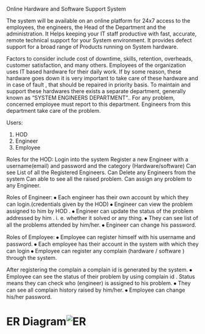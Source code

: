 Online Hardware and Software Support System

The system will be available on an online platform for 24x7 access to the employees,
the engineers, the Head of the Department and the administration. It Helps keeping
your IT staff productive with fast, accurate, remote technical support for your System
environment. It provides defect support for a broad range of Products running on
System hardware.

Factors to consider include cost of downtime, skills, retention, overheads, customer
satisfaction, and many others.
Employees of the organization uses IT based hardware for their daily work. If by some
reason, these hardware goes down it is very
important to take care of these hardware and in case of fault , that should be repaired in
priority basis. To maintain and support these
hardwares there exists a separate department, generally known as “SYSTEM
ENGINEERS DEPARTMENT”.. For any problem, concerned
employee must report to this department. Engineers from this department take care of
the problem.

Users:
1. HOD
2. Engineer
3. Employee

Roles for the HOD:
Login into the system
Register a new Engineer with a username(email) and password and the category (Hardware/software)
Can see List of all the Registered Engineers.
Can Delete any Engineers from the system
Can able to see all the raised problem.
Can assign any problem to any Engineer.

Roles of Engineer:
⦁ Each engineer has their own account by which they can login.(credentials given by
the HOD)
⦁ Engineer can view the problem assigned to him by HOD .
⦁ Engineer can update the status of the problem addressed by him . i. e. whether it
solved or any
thing.
⦁ They can see list of all the problems attended by him/her.
⦁ Engineer can change his password.

Roles of Employee:
⦁ Employee can register himself with his username and password.
⦁ Each employee has their account in the system with which they can login
⦁ Employee can register any complain (hardware / software ) through the system.

After registering the complain a complain id is generated by the system.
⦁ Employee can see the status of their problem by using complain id . Status means they can check who (engineer) is assigned to his problem.
⦁ They can see all complain history raised by him/her.
⦁ Employee can change his/her password.

# ER Diagram![ER](https://user-images.githubusercontent.com/101389183/208307814-007bebfd-c997-4136-a348-3e05f5da8ab8.png)
